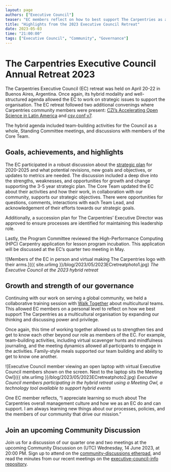 ```yaml
---
layout: page
authors: ["Executive Council"]
teaser: "EC members reflect on how to best support The Carpentries as a multicultural organisation by expanding our thinking and discussing power and privilege."
title: "Highlights from the 2023 Executive Council Retreat"
date: 2023-05-03
time: "21:00:00"
tags: ["Executive Council", "Community", "Governance"]
---
```


# The Carpentries Executive Council Annual Retreat 2023

The Carpentries Executive Council (EC) retreat was held on April 20-22 in Buenos Aires, Argentina. Once again, its hybrid modality and well-structured agenda allowed the EC to work on strategic issues to support the organisation. The EC retreat followed two additional convenings where Carpentries community members were present: [CZI’s Accelerating Open Science in Latin America](https://twitter.com/cziscience/status/1648792851763929089?s=20) and [csv,conf,v7](https://csvconf.com/).

The hybrid agenda included team-building activities for the Council as a whole, Standing Committee meetings, and discussions with members of the Core Team.

## Goals, achievements, and highlights

The EC participated in a robust discussion about the [strategic plan](https://carpentries.org/strategic-plan/) for 2020-2025 and what potential revisions, new goals and objectives, or updates to metrics are needed. The discussion included a deep dive into the strengths, weaknesses, and opportunities for growth and change supporting the 3-5 year strategic plan. The Core Team updated the EC about their activities and how their work, in collaboration with our community, supports our strategic objectives. There were opportunities for questions, comments, interactions with each Team Lead, and acknowledgement of their efforts towards our strategic goals.

Additionally, a succession plan for The Carpentries’ Executive Director was approved to ensure processes are identified for maintaining this leadership role.

Lastly, the Program Committee reviewed the High-Performance Computing (HPC) Carpentry application for lesson program incubation. This application will be discussed at the EC’s quarter two meeting in May.

![Members of the EC in person and virtual making The Carpentries logo with their arms.]({{ site.urlimg }}/blog/2023/05/2023ECretreatphoto1.jpg) _The Executive Council at the 2023 hybrid retreat_

## Growth and strength of our governance

Continuing with our work on serving a global community, we held a collaborative training session with [Walk Together](https://walktogether.co.nz/) about multicultural teams. This allowed EC members on a personal level to reflect on how we best support The Carpentries as a multicultural organisation by expanding our thinking and discussing power and privilege. 

Once again, this time of working together allowed us to strengthen ties and get to know each other beyond our role as members of the EC. For example, team-building activities, including virtual scavenger hunts and mindfulness journaling, and the meeting dynamics allowed all participants to engage in the activities. Family-style meals supported our team building and ability to get to know one another.

![Executive Council member viewing an open laptop with virtual Executive Council members shown on the screen. Next to the laptop sits the Meeting Owl]({{ site.urlimg }}/blog/2023/05/2023ECretreatphoto2.jpg) _Executive Council members participating in the hybrid retreat using a Meeting Owl, a technology tool available to support hybrid events_

One EC member reflects, “I appreciate learning so much about The Carpentries overall management culture and how we as an EC do and can support. I am always learning new things about our processes, policies, and the members of our community that drive our mission.”

## Join an upcoming Community Discussion

Join us for a discussion of our quarter one and two meetings at the upcoming Community Discussion on (UTC) Wednesday, 14 June 2023, at 20:00 PM. Sign up to attend on the [community-discussions etherpad](https://pad.carpentries.org/community-discussions), and read the minutes from our recent meetings on the [executive-council-info repository](https://github.com/carpentries/executive-council-info/tree/main/minutes/2023). 
